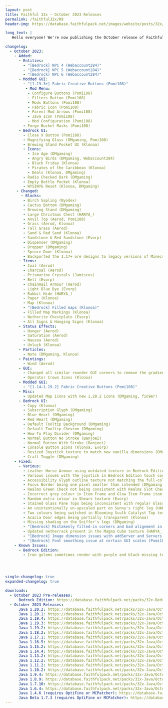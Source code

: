 ```yaml
---
layout: post
title: Faithful 32x – October 2023 Releases
permalink: /faithful32x/R9
header-img: https://database.faithfulpack.net/images/website/posts/32x/R9.jpg

long_text: |
   Hello everyone! We're now publishing the October release of Faithful 32x. In this update we've focused mainly on improving existing textures, often redoing the ones that were long overdue for a refresh. Alongside that this release also brings a slew of fixes for various issues in both Java and Bedrock Edition. Lastly, Faithful 32x now natively supports textures provided by Fabric API and Fabric Mod Menu! So if you're a player like us who likes to play on vanilla server with client-side mods, you're definitely going to appreciate this update.<br>Have fun and thanks for using Faithful!

changelog:
  - October 2023:
    - Added:
      - Entities:
        - "[Bedrock] NPC 4 (Webaccount284)"
        - "[Bedrock] NPC 5 (Webaccount284)"
        - "[Bedrock] NPC 6 (Webaccount284)"
      - Modded GUI:
        - "[1.19.3+] Fabric Creative Buttons (Pomi108)"
         - Mod Menu:
          - Configure Buttons (Pomi108)
          - Filters Button (Pomi108)
          - Mods Buttons (Pomi108)
          - Fabric Icon (Pomi108)
          - Parent Mod Arrows (Pomi108)
          - Java Icon (Pomi108)
          - Mod Configuration (Pomi108)
        - Forge Bucket Masks (Pomi108)
      - Bedrock UI:
        - Close X Button (Pomi108)
        - Magnifying Glass (DMgaming, Pomi108)
        - Brewing Stand Pocket UI (Klonoa)
        - Icons:
          - Ice Age (DMgaming)
          - Angry Birds (DMgaming, Webaccount284)
          - Black Friday (Klonoa)
          - Pirates of the Caribbean (Klonoa)
          - Deals (Klonoa, DMgaming)
        - Radio Checked Dark (DMgaming)
        - Empty Bottle Pocket (Klonoa)
        - WYSIWYG Reset (Klonoa, DMgaming)
     - Changed:
       - Blocks:
        - Birch Sapling (Nyodex)
        - Cactus Bottom (DMgaming)
        - Brewing Stand (DMgaming)
        - Large Christmas Chest (HARYA_)
        - Anvil Top (Aerod, Pomi108)
        - Grass (Aerod, Klonoa)
        - Tall Grass (Aerod)
        - Sand & Red Sand (Klonoa)
        - Sandstone & Red Sandstone (Evorp)
        - Dispenser (DMgaming)
        - Dropper (DMgaming)
        - Spruce Door (Klonoa)
        - Backported the 1.17+ ore designs to legacy versions of Minecraft
      - Items:
        - Coal (Aerod)
        - Charcoal (Aerod)
        - Prismarine Crystals (Jamiscus)
        - Bell (Evorp)
        - Chainmail Armour (Aerod)
        - Light Blue Dye (Evorp)
        - Rabbit Hide (HARYA_)
        - Paper (Klonoa)
        - Map (Klonoa)
        - "[Bedrock] Filled maps (Klonoa)"
        - Filled Map Markings (Klonoa)
        - Netherite Chestplate (Evorp)
        - All Signs & Hanging Signs (Klonoa)
      - Status Effects:
        - Hunger (Aerod)
        - Saturation (Aerod)
        - Nausea (Aerod)
        - Unluck (Klonoa)
      - Particles:
        - Note (DMgaming, Klonoa)
      - Paintings:
        - Wind (Aerod)
      - GUI:
        - Changed all similar rounder GUI corners to remove the gradient (Nyodex)
        - Operator Crown Icons (Klonoa)
      - Modded GUI:
        - "[1.14–1.19.2] Fabric Creative Buttons (Pomi108)"
      - Misc:
        - Updated Map Icons with new 1.20.2 icons (DMgaming, fin9er)
      - Bedrock UI:
        - Copy (Klonoa)
        - Subscription Glyph (DMgaming)
        - Blue Heart (DMgaming)
        - Red Heart (DMgaming)
        - Default Tooltip Background (DMgaming)
        - Default Tooltip Chevron (DMgaming)
        - How To Play Divider (DMgaming)
        - Normal Button No Stroke (Banjoei)
        - Normal Button With Stroke (Banjoei)
        - Console Button Icons (Klonoa, Evorp)
        - Resized Joystick texture to match new vanilla dimensions (DMgaming)
        - Craft Toggle (DMgaming)
    - Fixed:
      - Various:
        - Leather Horse Armour using outdated texture in Bedrock Edition (Pomi108)
        - Various issues with the joystick in Bedrock Edition touch control preview thumbnails (DMgaming)
        - Accessibility Glyph outline texture not matching the full-colour one (DMgaming)
        - Focus Border being one pixel smaller than intended (DMgaming)
        - Realms Green Check not being consistent with Realms Slot Check (DMgaming)
        - Incorrect grey colour in Item Frame and Glow Item Frame item textures (Evorp)
        - Random extra colour in Shears texture (Evorp)
        - Stained Glass Pane Tops being inconsistent with regular Glass Pane Top (Klonoa)
        - An unintentionally un-upscaled part on Sunny's right leg (HARYA_)
        - Two colours being switched in Blooming Sculk Catalyst Top texture (DMgaming)
        - Acacia Door edges being partially transparent (Klonoa)
        - Missing shading on the Sniffer's legs (DMgaming)
        - "[Bedrock] Mistakenly filled-in corners and bad alignment in header_bar_2 UI texture (Klonoa)"
        - Updated netherrack present in the Magma Cube texture (HARYA_)
        - "[Bedrock] Image dimension issues with addServer and Servers UI textures (Offroaders123, Evorp)"
        - "[Bedrock] Font smoothing issue at certain GUI scales (Pomi108)"
    - Known Issues:
      - Bedrock Edition:
        - Iron golems sometimes render with purple and black missing textures. There is currently no known desirable fix for this. If this issue happens to you, rename the file extension from .mcpack to .zip, unzip the pack and use it as a folder.




single-changelog: true
expanded-changelog: true

downloads:
  - October 2023 Pre-releases:
      Bedrock Edition: https://database.faithfulpack.net/packs/32x-Bedrock/October%202023/Faithful%2032x%20-%201.20.mcpack
  - October 2023 Releases: 
      Java 1.20.2: https://database.faithfulpack.net/packs/32x-Java/October%202023/Faithful%2032x%20-%201.20.2.zip
      Java 1.20.1: https://database.faithfulpack.net/packs/32x-Java/October%202023/Faithful%2032x%20-%201.20.1.zip
      Java 1.19.4: https://database.faithfulpack.net/packs/32x-Java/October%202023/Faithful%2032x%20-%201.19.4.zip
      Java 1.19.3: https://database.faithfulpack.net/packs/32x-Java/October%202023/Faithful%2032x%20-%201.19.3.zip
      Java 1.19.2: https://database.faithfulpack.net/packs/32x-Java/October%202023/Faithful%2032x%20-%201.19.2.zip
      Java 1.18.2: https://database.faithfulpack.net/packs/32x-Java/October%202023/Faithful%2032x%20-%201.18.2.zip
      Java 1.17.1: https://database.faithfulpack.net/packs/32x-Java/October%202023/Faithful%2032x%20-%201.17.1.zip
      Java 1.16.5: https://database.faithfulpack.net/packs/32x-Java/October%202023/Faithful%2032x%20-%201.16.5.zip
      Java 1.15.2: https://database.faithfulpack.net/packs/32x-Java/October%202023/Faithful%2032x%20-%201.15.2.zip
      Java 1.14.4: https://database.faithfulpack.net/packs/32x-Java/October%202023/Faithful%2032x%20-%201.14.4.zip
      Java 1.13.2: https://database.faithfulpack.net/packs/32x-Java/October%202023/Faithful%2032x%20-%201.13.2.zip
      Java 1.12.2: https://database.faithfulpack.net/packs/32x-Java/October%202023/Faithful%2032x%20-%201.12.2.zip
      Java 1.11.2: https://database.faithfulpack.net/packs/32x-Java/October%202023/Faithful%2032x%20-%201.11.2.zip
      Java 1.10.2: https://database.faithfulpack.net/packs/32x-Java/October%202023/Faithful%2032x%20-%201.10.2.zip
      Java 1.9.4: https://database.faithfulpack.net/packs/32x-Java/October%202023/Faithful%2032x%20-%201.9.4.zip
      Java 1.8.9: https://database.faithfulpack.net/packs/32x-Java/October%202023/Faithful%2032x%20-%201.8.9.zip
      Java 1.7.10: https://database.faithfulpack.net/packs/32x-Java/October%202023/Faithful%2032x%20-%201.7.10.zip
      Java 1.6.4: https://database.faithfulpack.net/packs/32x-Java/October%202023/Faithful%2032x%20-%201.6.4.zip
      Java 1.4.6 (requires OptiFine or MCPatcher): https://database.faithfulpack.net/packs/32x-Java/October%202023/Faithful%2032x%20-%201.4.6.zip
      Java Beta 1.7.3 (requires OptiFine or MCPatcher): https://database.faithfulpack.net/packs/32x-Java/October%202023/Faithful%2032x%20-%20b1.7.3.zip
---
```

